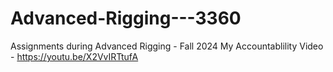 # Advanced-Rigging---3360
Assignments during Advanced Rigging - Fall 2024
My Accountablility Video - https://youtu.be/X2VvIRTtufA
